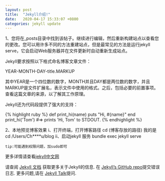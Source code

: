 ```yaml
---
layout: post
title:  "Jekyll介绍!"
date:   2020-04-17 15:33:07 +0800
categories: jekyll update
---
```


1、您将在_posts目录中找到该帖子。继续进行编辑，然后重新构建站点以查看您的更改。您可以用许多不同的方法重建站点，但是最常见的方法是运行jekyll serve，它会启动Web服务器并在文件更新时自动重新生成站点。

Jekyll要求按照以下格式命名博客文章文件：

YEAR-MONTH-DAY-title.MARKUP

其中YEAR是一个四位数的数字，MONTH并且DAY都是两位数的数字，并且MARKUP是文件扩展名，表示文件中使用的格式。之后，包括必要的前置事项。查看这篇文章的来源，以了解其工作原理。

Jekyll还为代码段提供了强大的支持：

{% highlight ruby %}
def print_hi(name)
  puts "Hi, #{name}"
end
print_hi('Tom')
#=> prints 'Hi, Tom' to STDOUT.
{% endhighlight %}

2、本地预览博客效果
	 i、打开终端，打开博客路径 cd (博客存放的路径)   我的是 cd /Users/Ch****u/blog 
	ii、启动jekyll 服务  bundle exec jekyll serve

	tip:可能遇到权限问题，加sudo即可
更多详情请查看[jekyll中文网][jekyll中文网]


请查阅 [Jekyll 文档][jekyll-docs] 获取更多关于Jekyll的信息. 在 [Jekyll’s GitHub repo][jekyll-gh]提交错误日志. 更多问题,请在 [Jekyll Talk][jekyll-talk]提问.

[jekyll-docs]: https://jekyllrb.com/docs/home
[jekyll-gh]:   https://github.com/jekyll/jekyll
[jekyll-talk]: https://talk.jekyllrb.com/
[jekyll中文网]: https://www.jekyll.com.cn/

